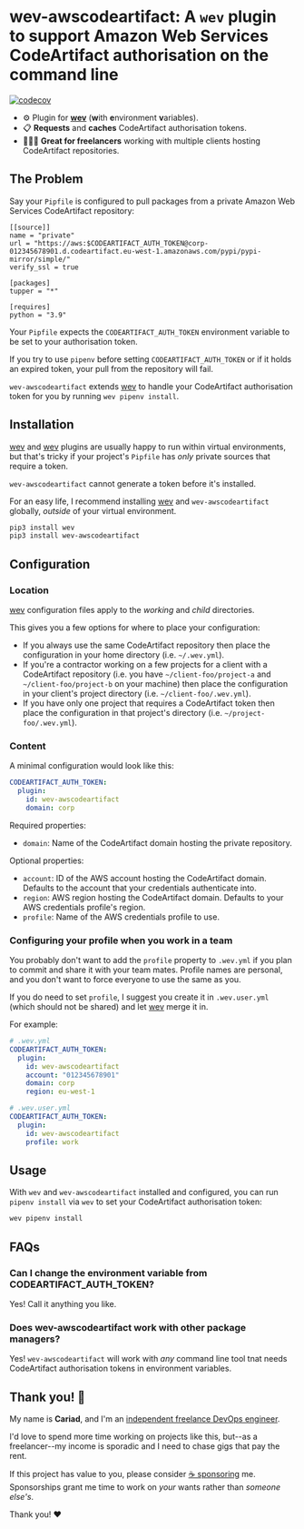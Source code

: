 # wev-awscodeartifact: A `wev` plugin to support Amazon Web Services CodeArtifact authorisation on the command line

[![codecov](https://codecov.io/gh/cariad/wev-awscodeartifact/branch/main/graph/badge.svg?token=D48XKZJXJ7)](https://codecov.io/gh/cariad/wev-awscodeartifact)

- ⚙️ Plugin for **[wev](https://github.com/cariad/wev)** (**w**ith **e**nvironment **v**ariables).
- 📋 **Requests** and **caches** CodeArtifact authorisation tokens.
- 👩🏼‍💻 **Great for freelancers** working with multiple clients hosting CodeArtifact repositories.

## The Problem

Say your `Pipfile` is configured to pull packages from a private Amazon Web Services CodeArtifact repository:

```text
[[source]]
name = "private"
url = "https://aws:$CODEARTIFACT_AUTH_TOKEN@corp-012345678901.d.codeartifact.eu-west-1.amazonaws.com/pypi/pypi-mirror/simple/"
verify_ssl = true

[packages]
tupper = "*"

[requires]
python = "3.9"
```

Your `Pipfile` expects the `CODEARTIFACT_AUTH_TOKEN` environment variable to be set to your authorisation token.

If you try to use `pipenv` before setting `CODEARTIFACT_AUTH_TOKEN` or if it holds an expired token, your pull from the repository will fail.

`wev-awscodeartifact` extends [wev](https://github.com/cariad/wev) to handle your CodeArtifact authorisation token for you by running `wev pipenv install`.

## Installation

[wev](https://github.com/cariad/wev) and [wev](https://github.com/cariad/wev) plugins are usually happy to run within virtual environments, but that's tricky if your project's `Pipfile` has _only_ private sources that require a token.

`wev-awscodeartifact` cannot generate a token before it's installed.

For an easy life, I recommend installing [wev](https://github.com/cariad/wev) and `wev-awscodeartifact` globally, _outside_ of your virtual environment.

```bash
pip3 install wev
pip3 install wev-awscodeartifact
```

## Configuration

### Location

[wev](https://github.com/cariad/wev) configuration files apply to the _working_ and _child_ directories.

This gives you a few options for where to place your configuration:

- If you always use the same CodeArtifact repository then place the configuration in your home directory (i.e. `~/.wev.yml`).
- If you're a contractor working on a few projects for a client with a CodeArtifact repository (i.e. you have `~/client-foo/project-a` and `~/client-foo/project-b` on your machine) then place the configuration in your client's project directory (i.e. `~/client-foo/.wev.yml`).
- If you have only one project that requires a CodeArtifact token then place the configuration in that project's directory (i.e. `~/project-foo/.wev.yml`).

### Content

A minimal configuration would look like this:

```yaml
CODEARTIFACT_AUTH_TOKEN:
  plugin:
    id: wev-awscodeartifact
    domain: corp
```

Required properties:

- `domain`: Name of the CodeArtifact domain hosting the private repository.

Optional properties:

- `account`: ID of the AWS account hosting the CodeArtifact domain. Defaults to the account that your credentials authenticate into.
- `region`: AWS region hosting the CodeArtifact domain. Defaults to your AWS credentials profile's region.
- `profile`: Name of the AWS credentials profile to use.

### Configuring your profile when you work in a team

You probably don't want to add the `profile` property to `.wev.yml` if you plan to commit and share it with your team mates. Profile names are personal, and you don't want to force everyone to use the same as you.

If you do need to set `profile`, I suggest you create it in `.wev.user.yml` (which should not be shared) and let [wev](https://github.com/cariad/wev) merge it in.

For example:

```yaml
# .wev.yml
CODEARTIFACT_AUTH_TOKEN:
  plugin:
    id: wev-awscodeartifact
    account: "012345678901"
    domain: corp
    region: eu-west-1
```

```yaml
# .wev.user.yml
CODEARTIFACT_AUTH_TOKEN:
  plugin:
    id: wev-awscodeartifact
    profile: work
```

## Usage

With `wev` and `wev-awscodeartifact` installed and configured, you can run `pipenv install` via `wev` to set your CodeArtifact authorisation token:

```bash
wev pipenv install
```

## FAQs

### Can I change the environment variable from CODEARTIFACT_AUTH_TOKEN?

Yes! Call it anything you like.

### Does wev-awscodeartifact work with other package managers?

Yes! `wev-awscodeartifact` will work with _any_ command line tool tnat needs CodeArtifact authorisation tokens in environment variables.

## Thank you! 🎉

My name is **Cariad**, and I'm an [independent freelance DevOps engineer](https://cariad.me).

I'd love to spend more time working on projects like this, but--as a freelancer--my income is sporadic and I need to chase gigs that pay the rent.

If this project has value to you, please consider [☕️ sponsoring](https://github.com/sponsors/cariad) me. Sponsorships grant me time to work on _your_ wants rather than _someone else's_.

Thank you! ❤️
